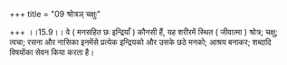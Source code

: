 +++
title = "09 श्रोत्रञ् चक्षुः"

+++
।।15.9।। वे ( मनसहित छः इन्द्रियाँ ) कौनसी हैं, यह शरीरमें स्थित (
जीवात्मा ) श्रोत्र; चक्षु; त्वचा; रसना और नासिका इनमेंसे प्रत्येक
इन्द्रियको और उसके छठे मनको; आश्रय बनाकर; शब्दादि विषयोंका सेवन किया
करता है।

